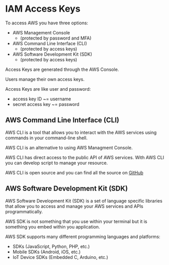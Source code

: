 # IAM Access Keys

To access AWS you have three options:
- AWS Management Console 
    - (protected by password and MFA)
- AWS Command Line Interface (CLI) 
    - (protected by access keys)
- AWS Software Development Kit (SDK) 
    - (protected by access keys)

Access Keys are generated through the AWS Console. 

Users manage their own access keys.

Access Keys are like user and password:

- access key ID ~= username
- secret access key ~= password

## AWS Command Line Interface (CLI)

AWS CLI is a tool that allows you to interact with the AWS services using commands in  your command-line shell.

AWS CLI is an alternative to using AWS Managment Console.

AWS CLI has direct access to the public API of AWS services. With AWS CLI you can develop script to manage your resource.

AWS CLI is open source and you can find all the source on [GitHub](https://github.com/aws/aws-cli)

## AWS Software Development Kit (SDK)

AWS Software Development Kit (SDK) is a set of language specific libraries that allow you to access and manage your AWS services and APIs programmatically.

AWS SDK is not something that you use within your terminal but it is something you embed within you application.

AWS SDK supports many different programming languages and platforms:
- SDKs (JavaScript, Python, PHP, etc.)
- Mobile SDKs (Android, iOS, etc.)
- IoT Device SDKs (Embedded C, Arduino, etc.)
